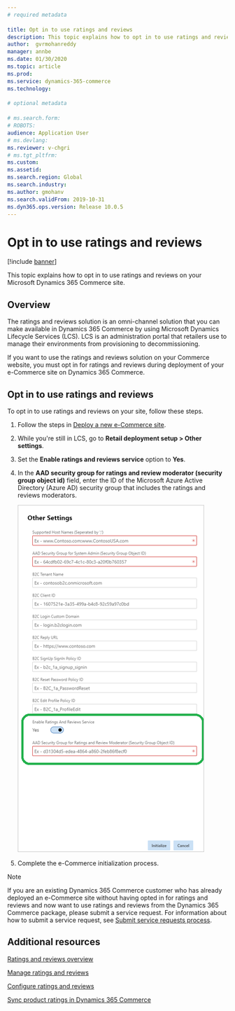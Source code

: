 ```yaml
---
# required metadata

title: Opt in to use ratings and reviews 
description: This topic explains how to opt in to use ratings and reviews on your Microsoft Dynamics 365 Commerce site.
author:  gvrmohanreddy 
manager: annbe
ms.date: 01/30/2020
ms.topic: article
ms.prod: 
ms.service: dynamics-365-commerce
ms.technology: 

# optional metadata

# ms.search.form: 
# ROBOTS: 
audience: Application User
# ms.devlang: 
ms.reviewer: v-chgri
# ms.tgt_pltfrm: 
ms.custom: 
ms.assetid: 
ms.search.region: Global
ms.search.industry: 
ms.author: gmohanv
ms.search.validFrom: 2019-10-31
ms.dyn365.ops.version: Release 10.0.5
---
```


# Opt in to use ratings and reviews

[!include [banner](includes/banner.md)]

This topic explains how to opt in to use ratings and reviews on your Microsoft Dynamics 365 Commerce site.

## Overview

The ratings and reviews solution is an omni-channel solution that you can make available in Dynamics 365 Commerce by using Microsoft Dynamics Lifecycle Services (LCS). LCS is an administration portal that retailers use to manage their environments from provisioning to decommissioning.

If you want to use the ratings and reviews solution on your Commerce website, you must opt in for ratings and reviews during deployment of your e-Commerce site on Dynamics 365 Commerce.

## Opt in to use ratings and reviews

To opt in to use ratings and reviews on your site, follow these steps.

1. Follow the steps in [Deploy a new e-Commerce site](deploy-ecommerce-site.md).
1. While you're still in LCS, go to **Retail deployment setup \> Other settings**.
1. Set the **Enable ratings and reviews service** option to **Yes**.
1. In the **AAD security group for ratings and review moderator (security group object id)** field, enter the ID of the Microsoft Azure Active Directory (Azure AD) security group that includes the ratings and reviews moderators.

    ![Opt in to use ratings and reviews](media/LCS_RnR_Preference.png)

1. Complete the e-Commerce initialization process.

> [!NOTE] 
> If you are an existing Dynamics 365 Commerce customer who has already deployed an e-Commerce site without having opted in for ratings and reviews and now want to use ratings and reviews from the Dynamics 365 Commerce package, please submit a service request. For information about how to submit a service request, see [Submit service requests process](../fin-ops-core/dev-itpro/lifecycle-services/submit-request-dynamics-service-engineering-team.md?toc=/dynamics365/commerce/toc.json). 

## Additional resources

[Ratings and reviews overview](ratings-reviews-overview.md)

[Manage ratings and reviews](manage-reviews.md)

[Configure ratings and reviews](configure-ratings-reviews.md)

[Sync product ratings in Dynamics 365 Commerce](sync-product-ratings.md)


